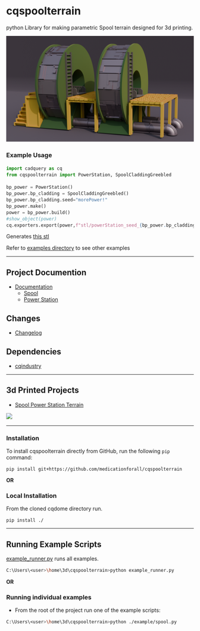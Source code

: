 # cqspoolterrain
python Library for making parametric Spool terrain designed for 3d printing.


![Station Mockup](./documentation/image/cover.png)<br />

### Example Usage

``` python
import cadquery as cq
from cqspoolterrain import PowerStation, SpoolCladdingGreebled

bp_power = PowerStation()
bp_power.bp_cladding = SpoolCladdingGreebled()
bp_power.bp_cladding.seed="morePower!"
bp_power.make()
power = bp_power.build()
#show_object(power)
cq.exporters.export(power,f"stl/powerStation_seed_{bp_power.bp_cladding.seed}.stl")
```

Generates [this stl](stl/powerStation_seed_morePower!.stl)

Refer to [examples directory](example) to see other examples

---

## Project Documention
* [Documentation](documentation/documentation.md)
	* [Spool](documentation/spool.md)
	* [Power Station](documentation/powerstation.md)

## Changes
* [Changelog](./changes.md)

## Dependencies
* [cqindustry](https://github.com/medicationforall/cqindustry)

---

## 3d Printed Projects
* [Spool Power Station Terrain](https://miniforall.com/powerstation)

[![](documentation/image/project.jpg)](https://miniforall.com/powerstation)

---


### Installation
To install cqspoolterrain directly from GitHub, run the following `pip` command:

	pip install git+https://github.com/medicationforall/cqspoolterrain

**OR**

### Local Installation
From the cloned cqdome directory run.

	pip install ./


---

## Running Example Scripts
[example_runner.py](example_runner.py) runs all examples.

``` bash
C:\Users\<user>\home\3d\cqspoolterrain>python example_runner.py
```

**OR**

### Running individual examples
* From the root of the project run one of the example scripts:
  
``` bash
C:\Users\<user>\home\3d\cqspoolterrain>python ./example/spool.py
```
